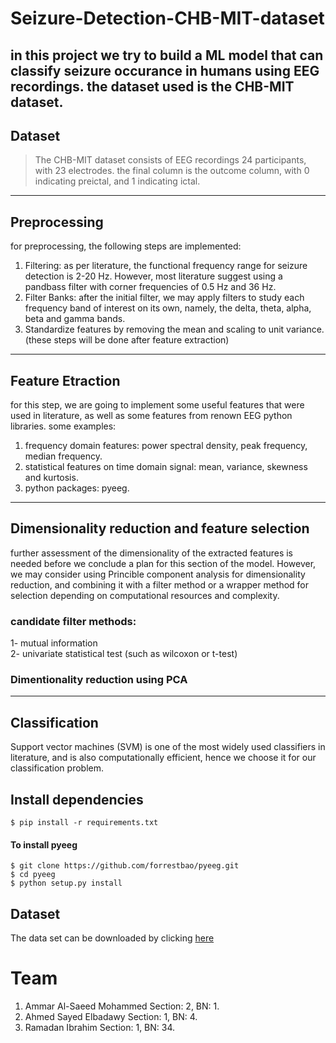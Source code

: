 # Seizure-Detection-CHB-MIT-dataset
in this project we try to build a ML model that can classify seizure occurance in humans using EEG recordings. the dataset used is the CHB-MIT dataset.
---
## Dataset
> The CHB-MIT dataset consists of EEG recordings 24 participants, with 23 electrodes. the final column is the outcome column, with 0 indicating preictal, and 1 indicating ictal. 
---
## Preprocessing 
for preprocessing, the following steps are implemented:
1. Filtering: as per literature, the functional frequency range for seizure detection is 2-20 Hz. However, most literature suggest using a pandbass filter with corner frequencies of 0.5 Hz and 36 Hz.
2. Filter Banks: after the initial filter, we may apply filters to study each frequency band of interest on its own, namely, the delta, theta, alpha, beta and gamma bands. 
3. Standardize features by removing the mean and scaling to unit variance. (these steps will be done after feature extraction)
---
## Feature Etraction
for this step, we are going to implement some useful features that were used in literature, as well as some features from renown EEG python libraries. some examples:
1. frequency domain features: power spectral density, peak frequency, median frequency. 
2. statistical features on time domain signal: mean, variance, skewness and kurtosis.
3. python packages: pyeeg.
---
## Dimensionality reduction and feature selection
further assessment of the dimensionality of the extracted features is needed before we conclude a plan for this section of the model. However, we may consider using Princible component analysis for dimensionality reduction, and combining it with a filter method or a wrapper method for selection depending on computational resources and complexity.
### candidate filter methods: 
1- mutual information  
2- univariate statistical test (such as wilcoxon or t-test) 
### Dimentionality reduction using PCA

---
## Classification
Support vector machines (SVM) is one of the most widely used classifiers in literature, and is also computationally efficient, hence we choose it for our classification problem.

## Install dependencies
```
$ pip install -r requirements.txt
```

#### To install pyeeg
```
$ git clone https://github.com/forrestbao/pyeeg.git
$ cd pyeeg
$ python setup.py install
``` 
## Dataset
The data set can be downloaded by clicking [here](https://ieee-dataport.org/open-access/preprocessed-chb-mit-scalp-eeg-database#)


# Team
1. Ammar Al-Saeed Mohammed Section: 2, BN: 1.
2. Ahmed Sayed Elbadawy Section: 1, BN: 4.
3. Ramadan Ibrahim Section: 1, BN: 34.
